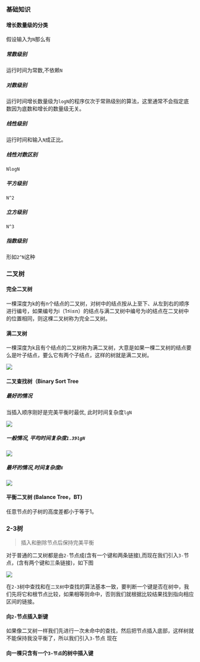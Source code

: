### 基础知识

#### 增长数量级的分类

假设输入为`N`那么有

#####  常数级别
运行时间为常数,不依赖`N`
##### 对数级别
运行时间增长数量级为`logN`的程序仅次于常熟级别的算法，这里通常不会指定底数因为底数和增长的数量级无关。
##### 线性级别
运行时间和输入`N`成正比。

##### 线性对数区别
`NlogN`
##### 平方级别
`N^2`
##### 立方级别
`N^3`
##### 指数级别
形如`2^N`这种

### 二叉树

#### 完全二叉树
一棵深度为k的有n个结点的二叉树，对树中的结点按从上至下、从左到右的顺序进行编号，如果编号为i（1≤i≤n）的结点与满二叉树中编号为i的结点在二叉树中的位置相同，则这棵二叉树称为完全二叉树。

#### 满二叉树
一棵深度为k且有个结点的二叉树称为满二叉树，大意是如果一棵二叉树的结点要么是叶子结点，要么它有两个子结点，这样的树就是满二叉树。

![](../images/BRTree/tree.jpg)

#### 二叉查找树（Binary Sort Tree

##### 最好的情况

当插入顺序刚好是完美平衡时最优, 此时时间复杂度`lgN`

![](./images/BRTree/BSTbest.jpg)

##### 一般情况, 平均时间复杂度`1.39lgN`

![](./images/BRTree/BSTgeneral.jpg)

##### 最坏的情况,时间复杂度`N`

![](./images/BRTree/BSTworst.jpg)

#### 平衡二叉树 (Balance Tree，BT) 
 任意节点的子树的高度差都小于等于1。
 
### 2-3树

> 插入和删除节点后保持完美平衡

对于普通的二叉树都是由`2-`节点成(含有一个键和两条链接),而现在我们引入`3-`节点，(含有两个键和三条链接)，如下图

![](./images/BRTree/2-3Tree.jpg)

在`2-3`树中查找和在`二叉树`中查找的算法基本一致，要判断一个键是否在树中，我们先将它和根节点比较，如果相等则命中，否则我们就根据比较结果找到指向相应区间的链接。

#### 向`2-`节点插入新键

如果像二叉树一样我们先进行一次未命中的查找，然后把节点插入底部，这样树就不能保持我没平衡了，所以我们引入`3-`节点
现在 
#### 向一棵只含有一个`3-节点`的树中插入键


